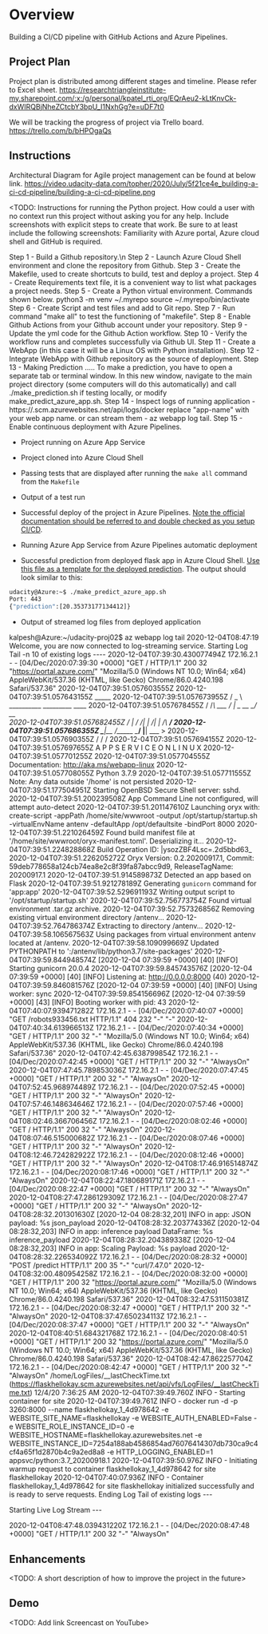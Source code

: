 # Overview
Building a CI/CD pipeline with GitHub Actions and Azure Pipelines.

## Project Plan
Project plan is distributed among different stages and timeline. Please refer to Excel sheet.
https://researchtriangleinstitute-my.sharepoint.com/:x:/g/personal/kpatel_rti_org/EQrAeu2-kLtKnvCk-dxWIRQBjNheZCtcbY3bpU_I1NxhGg?e=uDF7t0

We will be tracking the progress of project via Trello board.
https://trello.com/b/bHPOgaQs

## Instructions
Architectural Diagram for Agile project management can be found at below link.
https://video.udacity-data.com/topher/2020/July/5f21ce4e_building-a-ci-cd-pipeline/building-a-ci-cd-pipeline.png

<TODO:  Instructions for running the Python project.  How could a user with no context run this project without asking you for any help.  Include screenshots with explicit steps to create that work. Be sure to at least include the following screenshots:
Familiarity with Azure portal, Azure cloud shell and GitHub is required.

Step 1 - Build a Github repository.\n
Step 2 - Launch Azure Cloud Shell environment and clone the repository from Github.
Step 3 - Create the Makefile, used to create shortcuts to build, test and deploy a project.
Step 4 - Create Requirements text file, it is a convenient way to list what packages a project needs.
Step 5 - Create a Python virtual environment. Commands shown below.
         python3 -m venv ~/.myrepo
         source ~/.myrepo/bin/activate
Step 6 - Create Script and test files and add to Git repo.
Step 7 - Run command "make all" to test the functioning of "makefile".
Step 8 - Enable Github Actions from your Github account under your repository.
Step 9 - Update the yml code for the Github Action workflow.
Step 10 - Verify the workflow runs and completes successfully via Github UI.
Step 11 - Create a WebApp (in this case it will be a Linux OS with Python installation).
Step 12 - Integrate WebApp with Github repository as the source of deployment.
Step 13 - Making Prediction .....
         To make a prediction, you have to open a separate tab or terminal window. In this new window, navigate to the main project directory
         (some computers will do this automatically) and call ./make_prediction.sh if testing locally, or modify make_predict_azure_app.sh.
Step 14 - Inspect logs of running application - https://<app-name>.scm.azurewebsites.net/api/logs/docker replace "app-name" with your web app name.
          or can stream them - az webapp log tail.
Step 15 - Enable continuous deployment with Azure Pipelines.





  


* Project running on Azure App Service

* Project cloned into Azure Cloud Shell

* Passing tests that are displayed after running the `make all` command from the `Makefile`

* Output of a test run

* Successful deploy of the project in Azure Pipelines.  [Note the official documentation should be referred to and double checked as you setup CI/CD](https://docs.microsoft.com/en-us/azure/devops/pipelines/ecosystems/python-webapp?view=azure-devops).

* Running Azure App Service from Azure Pipelines automatic deployment

* Successful prediction from deployed flask app in Azure Cloud Shell.  [Use this file as a template for the deployed prediction](https://github.com/udacity/nd082-Azure-Cloud-DevOps-Starter-Code/blob/master/C2-AgileDevelopmentwithAzure/project/starter_files/flask-sklearn/make_predict_azure_app.sh).
The output should look similar to this:

```bash
udacity@Azure:~$ ./make_predict_azure_app.sh
Port: 443
{"prediction":[20.35373177134412]}
```

* Output of streamed log files from deployed application

kalpesh@Azure:~/udacity-proj02$ az webapp log tail
2020-12-04T08:47:19  Welcome, you are now connected to log-streaming service.
Starting Log Tail -n 10 of existing logs ----
2020-12-04T07:39:30.430077494Z 172.16.2.1 - - [04/Dec/2020:07:39:30 +0000] "GET / HTTP/1.1" 200 32 "https://portal.azure.com/" "Mozilla/5.0 (Windows NT 10.0; Win64; x64) AppleWebKit/537.36 (KHTML, like Gecko) Chrome/86.0.4240.198 Safari/537.36"
2020-12-04T07:39:51.057603555Z
2020-12-04T07:39:51.057643155Z   _____
2020-12-04T07:39:51.057673955Z   /  _  \ __________ _________   ____
2020-12-04T07:39:51.057678455Z  /  /_\  \___   /  |  \_  __ \_/ __ \
2020-12-04T07:39:51.057682455Z /    |    \/    /|  |  /|  | \/\  ___/
2020-12-04T07:39:51.057686355Z \____|__  /_____ \____/ |__|    \___  >
2020-12-04T07:39:51.057690355Z         \/      \/                  \/
2020-12-04T07:39:51.057694155Z
2020-12-04T07:39:51.057697655Z A P P   S E R V I C E   O N   L I N U X
2020-12-04T07:39:51.057701255Z
2020-12-04T07:39:51.057704555Z Documentation: http://aka.ms/webapp-linux
2020-12-04T07:39:51.057708055Z Python 3.7.9
2020-12-04T07:39:51.057711555Z Note: Any data outside '/home' is not persisted
2020-12-04T07:39:51.177504951Z Starting OpenBSD Secure Shell server: sshd.
2020-12-04T07:39:51.200239508Z App Command Line not configured, will attempt auto-detect
2020-12-04T07:39:51.201147610Z Launching oryx with: create-script -appPath /home/site/wwwroot -output /opt/startup/startup.sh -virtualEnvName antenv -defaultApp /opt/defaultsite -bindPort 8000
2020-12-04T07:39:51.221026459Z Found build manifest file at '/home/site/wwwroot/oryx-manifest.toml'. Deserializing it...
2020-12-04T07:39:51.224828868Z Build Operation ID: |ysozZBF4Lsc=.2d5bbd63_
2020-12-04T07:39:51.226205272Z Oryx Version: 0.2.20200917.1, Commit: 59deb778658a124cb74ea8e2c8f39fa87abcc9d9, ReleaseTagName: 20200917.1
2020-12-04T07:39:51.914589873Z Detected an app based on Flask
2020-12-04T07:39:51.921278189Z Generating `gunicorn` command for 'app:app'
2020-12-04T07:39:52.529691193Z Writing output script to '/opt/startup/startup.sh'
2020-12-04T07:39:52.756773754Z Found virtual environment .tar.gz archive.
2020-12-04T07:39:52.757326856Z Removing existing virtual environment directory /antenv...
2020-12-04T07:39:52.764786374Z Extracting to directory /antenv...
2020-12-04T07:39:58.106567563Z Using packages from virtual environment antenv located at /antenv.
2020-12-04T07:39:58.109099669Z Updated PYTHONPATH to ':/antenv/lib/python3.7/site-packages'
2020-12-04T07:39:59.844948574Z [2020-12-04 07:39:59 +0000] [40] [INFO] Starting gunicorn 20.0.4
2020-12-04T07:39:59.845743576Z [2020-12-04 07:39:59 +0000] [40] [INFO] Listening at: http://0.0.0.0:8000 (40)
2020-12-04T07:39:59.846081576Z [2020-12-04 07:39:59 +0000] [40] [INFO] Using worker: sync
2020-12-04T07:39:59.854156696Z [2020-12-04 07:39:59 +0000] [43] [INFO] Booting worker with pid: 43
2020-12-04T07:40:07.939471282Z 172.16.2.1 - - [04/Dec/2020:07:40:07 +0000] "GET /robots933456.txt HTTP/1.1" 404 232 "-" "-"
2020-12-04T07:40:34.613966513Z 172.16.2.1 - - [04/Dec/2020:07:40:34 +0000] "GET / HTTP/1.1" 200 32 "-" "Mozilla/5.0 (Windows NT 10.0; Win64; x64) AppleWebKit/537.36 (KHTML, like Gecko) Chrome/86.0.4240.198 Safari/537.36"
2020-12-04T07:42:45.638799854Z 172.16.2.1 - - [04/Dec/2020:07:42:45 +0000] "GET / HTTP/1.1" 200 32 "-" "AlwaysOn"
2020-12-04T07:47:45.789853036Z 172.16.2.1 - - [04/Dec/2020:07:47:45 +0000] "GET / HTTP/1.1" 200 32 "-" "AlwaysOn"
2020-12-04T07:52:45.968974489Z 172.16.2.1 - - [04/Dec/2020:07:52:45 +0000] "GET / HTTP/1.1" 200 32 "-" "AlwaysOn"
2020-12-04T07:57:46.148634646Z 172.16.2.1 - - [04/Dec/2020:07:57:46 +0000] "GET / HTTP/1.1" 200 32 "-" "AlwaysOn"
2020-12-04T08:02:46.366706456Z 172.16.2.1 - - [04/Dec/2020:08:02:46 +0000] "GET / HTTP/1.1" 200 32 "-" "AlwaysOn"
2020-12-04T08:07:46.515000682Z 172.16.2.1 - - [04/Dec/2020:08:07:46 +0000] "GET / HTTP/1.1" 200 32 "-" "AlwaysOn"
2020-12-04T08:12:46.724282922Z 172.16.2.1 - - [04/Dec/2020:08:12:46 +0000] "GET / HTTP/1.1" 200 32 "-" "AlwaysOn"
2020-12-04T08:17:46.916514874Z 172.16.2.1 - - [04/Dec/2020:08:17:46 +0000] "GET / HTTP/1.1" 200 32 "-" "AlwaysOn"
2020-12-04T08:22:47.180689171Z 172.16.2.1 - - [04/Dec/2020:08:22:47 +0000] "GET / HTTP/1.1" 200 32 "-" "AlwaysOn"
2020-12-04T08:27:47.286129309Z 172.16.2.1 - - [04/Dec/2020:08:27:47 +0000] "GET / HTTP/1.1" 200 32 "-" "AlwaysOn"
2020-12-04T08:28:32.201301630Z [2020-12-04 08:28:32,201] INFO in app: JSON payload: %s json_payload
2020-12-04T08:28:32.203774336Z [2020-12-04 08:28:32,203] INFO in app: inference payload DataFrame: %s inference_payload
2020-12-04T08:28:32.204389338Z [2020-12-04 08:28:32,203] INFO in app: Scaling Payload: %s payload
2020-12-04T08:28:32.226534092Z 172.16.2.1 - - [04/Dec/2020:08:28:32 +0000] "POST /predict HTTP/1.1" 200 35 "-" "curl/7.47.0"
2020-12-04T08:32:00.480954258Z 172.16.2.1 - - [04/Dec/2020:08:32:00 +0000] "GET / HTTP/1.1" 200 32 "https://portal.azure.com/" "Mozilla/5.0 (Windows NT 10.0; Win64; x64) AppleWebKit/537.36 (KHTML, like Gecko) Chrome/86.0.4240.198 Safari/537.36"
2020-12-04T08:32:47.531150381Z 172.16.2.1 - - [04/Dec/2020:08:32:47 +0000] "GET / HTTP/1.1" 200 32 "-" "AlwaysOn"
2020-12-04T08:37:47.650234113Z 172.16.2.1 - - [04/Dec/2020:08:37:47 +0000] "GET / HTTP/1.1" 200 32 "-" "AlwaysOn"
2020-12-04T08:40:51.684321768Z 172.16.2.1 - - [04/Dec/2020:08:40:51 +0000] "GET / HTTP/1.1" 200 32 "https://portal.azure.com/" "Mozilla/5.0 (Windows NT 10.0; Win64; x64) AppleWebKit/537.36 (KHTML, like Gecko) Chrome/86.0.4240.198 Safari/537.36"
2020-12-04T08:42:47.862257704Z 172.16.2.1 - - [04/Dec/2020:08:42:47 +0000] "GET / HTTP/1.1" 200 32 "-" "AlwaysOn"
/home/LogFiles/__lastCheckTime.txt  (https://flaskhellokay.scm.azurewebsites.net/api/vfs/LogFiles/__lastCheckTime.txt)
12/4/20 7:36:25 AM
2020-12-04T07:39:49.760Z INFO  - Starting container for site
2020-12-04T07:39:49.761Z INFO  - docker run -d -p 3260:8000 --name flaskhellokay_1_4d978642 -e WEBSITE_SITE_NAME=flaskhellokay -e WEBSITE_AUTH_ENABLED=False -e WEBSITE_ROLE_INSTANCE_ID=0 -e WEBSITE_HOSTNAME=flaskhellokay.azurewebsites.net -e WEBSITE_INSTANCE_ID=7254a188ab4586854ad76076414307db730ca9c4cf4a65f1d2870b4c9a2ed8a8 -e HTTP_LOGGING_ENABLED=1 appsvc/python:3.7_20200918.1
2020-12-04T07:39:50.976Z INFO  - Initiating warmup request to container flaskhellokay_1_4d978642 for site flaskhellokay
2020-12-04T07:40:07.936Z INFO  - Container flaskhellokay_1_4d978642 for site flaskhellokay initialized successfully and is ready to serve requests.
Ending Log Tail of existing logs ---

Starting Live Log Stream ---

2020-12-04T08:47:48.039431220Z 172.16.2.1 - - [04/Dec/2020:08:47:48 +0000] "GET / HTTP/1.1" 200 32 "-" "AlwaysOn"
> 

## Enhancements

<TODO: A short description of how to improve the project in the future>

## Demo 

<TODO: Add link Screencast on YouTube>


